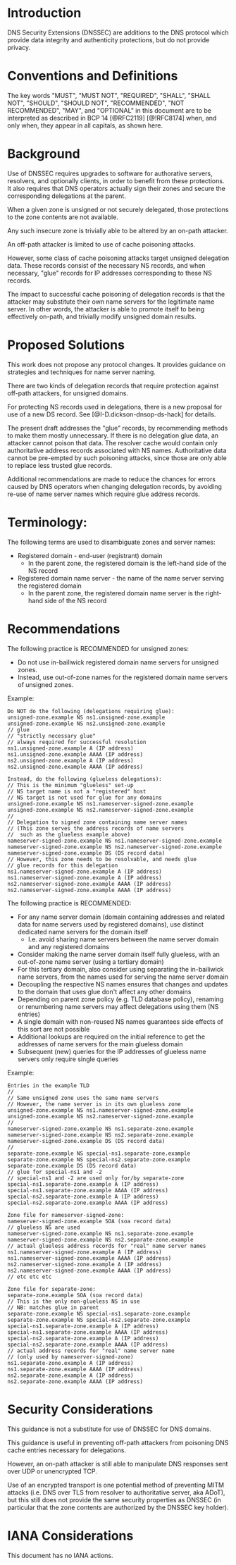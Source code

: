 # Introduction

DNS Security Extensions (DNSSEC) are additions to the DNS protocol which provide data integrity and authenticity protections, but do not provide privacy.


# Conventions and Definitions

The key words "MUST", "MUST NOT", "REQUIRED", "SHALL", "SHALL NOT", "SHOULD",
"SHOULD NOT", "RECOMMENDED", "NOT RECOMMENDED", "MAY", and "OPTIONAL" in this
document are to be interpreted as described in BCP 14 [@RFC2119] [@!RFC8174]
when, and only when, they appear in all capitals, as shown here.

# Background

Use of DNSSEC requires upgrades to software for authorative servers, resolvers, and optionally clients, in order to benefit from these protections. It also requires that DNS operators actually sign their zones and secure the corresponding delegations at the parent.

When a given zone is unsigned or not securely delegated, those protections to the zone contents are not available.

Any such insecure zone is trivially able to be altered by an on-path attacker.

An off-path attacker is limited to use of cache poisoning attacks.

However, some class of cache poisoning attacks target unsigned delegation data. These records consist of the necessary NS records, and when necessary, "glue" records for IP addresses corresponding to these NS records.

The impact to successful cache poisoning of delegation records is that the attacker may substitute their own name servers for the legitimate name server. In other words, the attacker is able to promote itself to being effectively on-path, and trivially modify unsigned domain results.

# Proposed Solutions

This work does not propose any protocol changes. It provides guidance on strategies and techniques for name server naming.

There are two kinds of delegation records that require protection against off-path attackers, for unsigned domains.

For protecting NS records used in delegations, there is a new proposal for use of a new DS record. See [@I-D.dickson-dnsop-ds-hack] for details.

The present draft addresses the "glue" records, by recommending methods to make them mostly unnecessary. If there is no delegation glue data, an attacker cannot poison that data. The resolver cache would contain only authoritative address records associated with NS names. Authoritative data cannot be pre-empted by such poisoning attacks, since those are only able to replace less trusted glue records. 

Additional recommendations are made to reduce the chances for errors caused by DNS operators when changing delegation records, by avoiding re-use of name server names which require glue address records.

# Terminology:
The following terms are used to disambiguate zones and server names:

* Registered domain - end-user (registrant) domain
    * In the parent zone, the registered domain is the left-hand side of the NS record
* Registered domain name server - the name of the name server serving the registered domain
    * In the parent zone, the registered domain name server is the right-hand side of the NS record

# Recommendations

The following practice is RECOMMENDED for unsigned zones:

* Do not use in-bailiwick registered domain name servers for unsigned zones.
* Instead, use out-of-zone names for the registered domain name servers of unsigned zones.

Example:

    Do NOT do the following (delegations requiring glue):
    unsigned-zone.example NS ns1.unsigned-zone.example
    unsigned-zone.example NS ns2.unsigned-zone.example
    // glue
    // "strictly necessary glue"
    // always required for successful resolution
    ns1.unsigned-zone.example A (IP address)
    ns1.unsigned-zone.example AAAA (IP address)
    ns2.unsigned-zone.example A (IP address)
    ns2.unsigned-zone.example AAAA (IP address)

    Instead, do the following (glueless delegations):
    // This is the minimum "glueless" set-up
    // NS target name is not a "registered" host
    // NS target is not used for glue for any domains
    unsigned-zone.example NS ns1.nameserver-signed-zone.example
    unsigned-zone.example NS ns2.nameserver-signed-zone.example
    //
    // Delegation to signed zone containing name server names
    // (This zone serves the address records of name servers
    //  such as the glueless example above)
    nameserver-signed-zone.example NS ns1.nameserver-signed-zone.example
    nameserver-signed-zone.example NS ns2.nameserver-signed-zone.example
    nameserver-signed-zone.example DS (DS record data)
    // However, this zone needs to be resolvable, and needs glue
    // glue records for this delegation
    ns1.nameserver-signed-zone.example A (IP address)
    ns1.nameserver-signed-zone.example A (IP address)
    ns2.nameserver-signed-zone.example AAAA (IP address)
    ns2.nameserver-signed-zone.example AAAA (IP address)

The following practice is RECOMMENDED:

* For any name server domain (domain containing addresses and related data for name servers used by registered domains), use distinct dedicated name servers for the domain itself
    * I.e. avoid sharing name servers between the name server domain and any registered domains
* Consider making the name server domain itself fully glueless, with an out-of-zone name server (using a tertiary domain)
* For this tertiary domain, also consider using separating the in-bailiwick name servers, from the names used for serving the name server domain
* Decoupling the respective NS names ensures that changes and updates to the domain that uses glue don't affect any other domains
* Depending on parent zone policy (e.g. TLD database policy), renaming or renumbering name servers may affect delegations using them (NS entries)
* A single domain with non-reused NS names guarantees side effects of this sort are not possible
* Additional lookups are required on the initial reference to get the addresses of name servers for the main glueless domain
* Subsequent (new) queries for the IP addresses of glueless name servers only require single queries

Example:

    Entries in the example TLD
    //
    // Same unsigned zone uses the same name servers
    // However, the name server is in its own glueless zone
    unsigned-zone.example NS ns1.nameserver-signed-zone.example
    unsigned-zone.example NS ns2.nameserver-signed-zone.example
    //
    nameserver-signed-zone.example NS ns1.separate-zone.example
    nameserver-signed-zone.example NS ns2.separate-zone.example
    nameserver-signed-zone.example DS (DS record data)
    //
    separate-zone.example NS special-ns1.separate-zone.example
    separate-zone.example NS special-ns2.separate-zone.example
    separate-zone.example DS (DS record data)
    // glue for special-ns1 and -2
    // special-ns1 and -2 are used only for/by separate-zone
    special-ns1.separate-zone.example A (IP address)
    special-ns1.separate-zone.example AAAA (IP address)
    special-ns2.separate-zone.example A (IP address)
    special-ns2.separate-zone.example AAAA (IP address)

    Zone file for nameserver-signed-zone:
    nameserver-signed-zone.example SOA (soa record data)
    // glueless NS are used
    nameserver-signed-zone.example NS ns1.separate-zone.example
    nameserver-signed-zone.example NS ns2.separate-zone.example
    // actual glueless address records for "real" name server names
    ns1.nameserver-signed-zone.example A (IP address)
    ns1.nameserver-signed-zone.example AAAA (IP address)
    ns2.nameserver-signed-zone.example A (IP address)
    ns2.nameserver-signed-zone.example AAAA (IP address)
    // etc etc etc

    Zone file for separate-zone:
    separate-zone.example SOA (soa record data)
    // This is the only non-glueless NS in use
    // NB: matches glue in parent
    separate-zone.example NS special-ns1.separate-zone.example
    separate-zone.example NS special-ns2.separate-zone.example
    special-ns1.separate-zone.example A (IP address)
    special-ns1.separate-zone.example AAAA (IP address)
    special-ns2.separate-zone.example A (IP address)
    special-ns2.separate-zone.example AAAA (IP address)
    // actual address records for "real" name server name
    // (only used by nameserver-signed-zone)
    ns1.separate-zone.example A (IP address)
    ns1.separate-zone.example AAAA (IP address)
    ns2.separate-zone.example A (IP address)
    ns2.separate-zone.example AAAA (IP address)



# Security Considerations

This guidance is not a substitute for use of DNSSEC for DNS domains.

This guidance is useful in preventing off-path attackers from poisoning DNS cache entries necessary for delegations.

However, an on-path attacker is still able to manipulate DNS responses sent over UDP or unencrypted TCP.

Use of an encrypted transport is one potential method of preventing MITM attacks (i.e. DNS over TLS from resolver to authoritative server, aka ADoT), but this still does not provide the same security properties as DNSSEC (in particular that the zone contents are authorized by the DNSSEC key holder).

# IANA Considerations

This document has no IANA actions.

